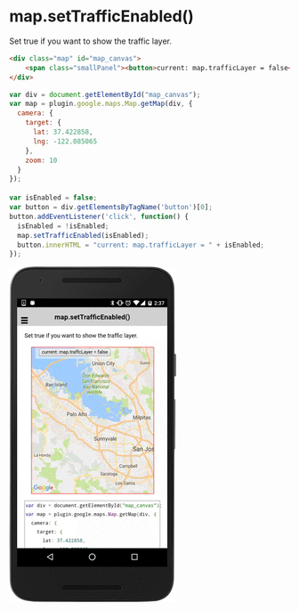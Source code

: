 # map.setTrafficEnabled()

Set true if you want to show the traffic layer.

```html
<div class="map" id="map_canvas">
    <span class="smallPanel"><button>current: map.trafficLayer = false</button></span>
</div>
```

```js
var div = document.getElementById("map_canvas");
var map = plugin.google.maps.Map.getMap(div, {
  camera: {
    target: {
      lat: 37.422858,
      lng: -122.085065
    },
    zoom: 10
  }
});

var isEnabled = false;
var button = div.getElementsByTagName('button')[0];
button.addEventListener('click', function() {
  isEnabled = !isEnabled;
  map.setTrafficEnabled(isEnabled);
  button.innerHTML = "current: map.trafficLayer = " + isEnabled;
});

```

![](image.gif)
